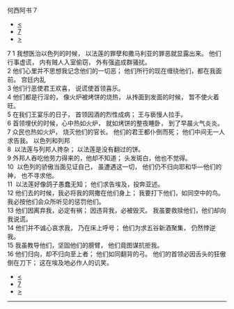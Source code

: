﻿





 何西阿书 7




* [<](bible/HOS06.md)
* [7](bible/HOS.md)
* [>](bible/HOS08.md)



 
7 
1 我想医治以色列的时候， 以法莲的罪孽和撒马利亚的罪恶就显露出来。 他们行事虚谎， 内有贼人入室偷窃， 外有强盗成群骚扰。  
2 他们心里并不思想我记念他们的一切恶； 他们所行的现在缠绕他们，都在我面前。 宫廷内乱  
3 他们行恶使君王欢喜， 说谎使首领喜乐。  
4 他们都是行淫的， 像火炉被烤饼的烧热， 从抟面到发面的时候， 暂不使火着旺。  
5 在我们王宴乐的日子， 首领因酒的烈性成病； 王与亵慢人拉手。  
6 首领埋伏的时候，心中热如火炉， 就如烤饼的整夜睡卧， 到了早晨火气炎炎。  
7 众民也热如火炉， 烧灭他们的官长。 他们的君王都仆倒而死； 他们中间无一人求告我。 以色列和列邦  
8  以法莲与列邦人搀杂； 以法莲是没有翻过的饼。  
9 外邦人吞吃他劳力得来的，他却不知道； 头发斑白，他也不觉得。  
10  以色列的骄傲当面见证自己， 虽遭遇这一切， 他们仍不归向耶和华—他们的神， 也不寻求他。  
11  以法莲好像鸽子愚蠢无知； 他们求告埃及，投奔亚述。  
12 他们去的时候，我必将我的网撒在他们身上； 我要打下他们，如同空中的鸟。 我必按他们会众所听见的惩罚他们。  
13 他们因离弃我，必定有祸； 因违背我，必被毁灭。 我虽要救赎他们，他们却向我说谎。     
14 他们并不诚心哀求我， 乃在床上呼号； 他们为求五谷新酒聚集， 仍然悖逆我。  
15 我虽教导他们，坚固他们的膀臂， 他们竟图谋抗拒我。  
16 他们归向，却不归向至上者； 他们如同翻背的弓。 他们的首领必因舌头的狂傲倒在刀下； 这在埃及地必作人的讥笑。 
* [<](bible/HOS06.md)
* [7](bible/HOS.md)
* [>](bible/HOS08.md)





---










